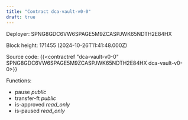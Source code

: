 ```yaml
---
title: "Contract dca-vault-v0-0"
draft: true
---
```

Deployer: SPNG8GDC6VW6SPAGE5M9ZCASPJWK65NDTH2E84HX


 



Block height: 171455 (2024-10-26T11:41:48.000Z)

Source code: {{<contractref "dca-vault-v0-0" SPNG8GDC6VW6SPAGE5M9ZCASPJWK65NDTH2E84HX dca-vault-v0-0>}}

Functions:

* pause _public_
* transfer-ft _public_
* is-approved _read_only_
* is-paused _read_only_
